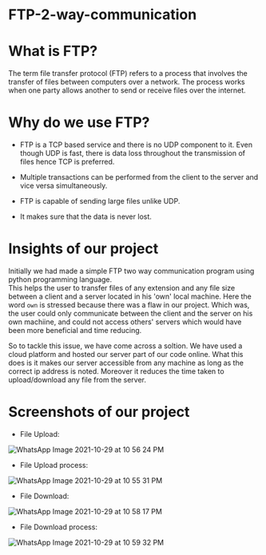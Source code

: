 # FTP-2-way-communication

# What is FTP?

The term file transfer protocol (FTP) refers to a process that involves the transfer of files between computers 
over a network. The process works when one party allows another to send or receive files over the internet.

# Why do we use FTP?

* FTP is a TCP based service and there is no UDP component to it. Even though UDP is fast, 
there is data loss throughout the transmission of files hence TCP is preferred.
* Multiple transactions can be performed from the client to the server and vice versa simultaneously.
* FTP is capable of sending large files unlike UDP.

* It makes sure that the data is never lost.

# Insights of our project

Initially we had made a simple FTP two way communication program using python programming
language. \
This helps the user to transfer files of any extension and any file size between 
a client and a server located in his 'own' local machine.
	Here the word ```own``` is stressed because there was a flaw in our project. Which was,
the user could only communicate between the client and the server on his own machiine, and 
could not access others' servers which would have been more beneficial and time reducing.

So to tackle this issue, we have come across a soltion. We have used a cloud platform and hosted our server part 
of our code online. What this does is it makes our server accessible from any machine as long as the correct ip
address is noted. Moreover it reduces the time taken to upload/download any file from the server.

# Screenshots of our project
* File Upload:

![WhatsApp Image 2021-10-29 at 10 56 24 PM](https://user-images.githubusercontent.com/71788604/139527773-fae3426e-15e7-4372-805c-980a1dccd712.jpeg)

* File Upload process:

![WhatsApp Image 2021-10-29 at 10 55 31 PM](https://user-images.githubusercontent.com/71788604/139527797-cfade13c-05dc-4841-9815-e9cebb05fece.jpeg)

* File Download:

![WhatsApp Image 2021-10-29 at 10 58 17 PM](https://user-images.githubusercontent.com/71788604/139527811-aec4b310-a5ba-45ff-be8b-d4d912e96ef9.jpeg)

* File Download process:

![WhatsApp Image 2021-10-29 at 10 59 32 PM](https://user-images.githubusercontent.com/71788604/139527822-b7050ac1-1150-4559-9472-b7d9d1ff254a.jpeg)




